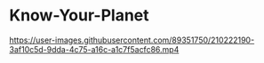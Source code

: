 # Know-Your-Planet


https://user-images.githubusercontent.com/89351750/210222190-3af10c5d-9dda-4c75-a16c-a1c7f5acfc86.mp4

